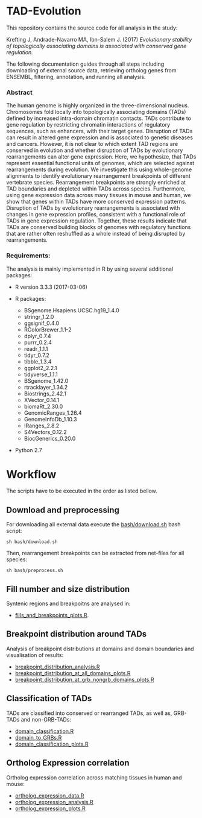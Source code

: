 # TAD-Evolution

This repository contains the source code for all analysis in the study:

Krefting J, Andrade-Navarro MA, Ibn-Salem J. (2017) *Evolutionary stability of topologically associating domains is associated with conserved gene regulation.* 

The following documentation guides through all steps including downloading of external source data, retrieving ortholog genes from ENSEMBL, filtering, annotation, and running all analysis.

### Abstract 
The human genome is highly organized in the three-dimensional nucleus. Chromosomes fold locally into topologically associating domains (TADs) defined by increased intra-domain chromatin contacts. TADs contribute to gene regulation by restricting chromatin interactions of regulatory sequences, such as enhancers, with their target genes. Disruption of TADs can result in altered gene expression and is associated to genetic diseases and cancers. However, it is not clear to which extent TAD regions are conserved in evolution and whether disruption of TADs by evolutionary rearrangements can alter gene expression.
Here, we hypothesize, that TADs represent essential functional units of genomes, which are selected against rearrangements during evolution. We investigate this using whole-genome alignments to identify evolutionary rearrangement breakpoints of different vertebrate species. Rearrangement breakpoints are strongly enriched at TAD boundaries and depleted within TADs across species. Furthermore, using gene expression data across many tissues in mouse and human, we show that genes within TADs have more conserved expression patterns. Disruption of TADs by evolutionary rearrangements is associated with changes in gene expression profiles, consistent with a functional role of TADs in gene expression regulation.
Together, these results indicate that TADs are conserved building blocks of genomes with regulatory functions that are rather often reshuffled as a whole instead of being disrupted by rearrangements. 

### Requirements:

The analysis is mainly implemented in R by using several additional packages:

 - R version 3.3.3 (2017-03-06)
 - R packages:
	- BSgenome.Hsapiens.UCSC.hg19_1.4.0 
	- stringr_1.2.0
	- ggsignif_0.4.0
	- RColorBrewer_1.1-2
	- dplyr_0.7.4 
	- purrr_0.2.4
	- readr_1.1.1
	- tidyr_0.7.2
	- tibble_1.3.4 
	- ggplot2_2.2.1 
	- tidyverse_1.1.1 
	- BSgenome_1.42.0 
	- rtracklayer_1.34.2
	- Biostrings_2.42.1
	- XVector_0.14.1
	- biomaRt_2.30.0
	- GenomicRanges_1.26.4
	- GenomeInfoDb_1.10.3 
	- IRanges_2.8.2
	- S4Vectors_0.12.2
	- BiocGenerics_0.20.0


 - Python 2.7 

# Workflow
The scripts have to be executed in the order as listed bellow.

## Download and preprocessing
For downloading all external data execute the [bash/download.sh](bash/download.sh) bash script:
```{bash}
sh bash/download.sh
```
Then, rearrangement breakpoints can be extracted from net-files for all species:

```{bash}
sh bash/preprocess.sh
```

## Fill number and size distribution
Syntenic regions and breakpoitns are analysed in:

 - [fills_and_breakpoints_plots.R](R/fills_and_breakpoints_plots.R).

## Breakpoint distribution around TADs
Analysis of breakpoint distributions at domains and domain boundaries and visualisation of results:

 - [breakpoint_distribution_analysis.R](R/breakpoint_distribution_analysis.R)
 - [breakpoint_distribution_at_all_domains_plots.R](R/breakpoint_distribution_at_all_domains_plots.R)
 - [breakpoint_distribution_at_grb_nongrb_domains_plots.R](R/breakpoint_distribution_at_grb_nongrb_domains_plots.R)


## Classification of TADs
TADs are classified into conserved or rearranged TADs, as well as, GRB-TADs and non-GRB-TADs:

 - [domain_classification.R](R/domain_classification.R)
 - [domain_to_GRBs.R](R/domain_to_GRBs.R)
 - [domain_classification_plots.R](R/domain_classification_plots.R)
 
## Ortholog Expression correlation
Ortholog expression correlation across matching tissues in human and mouse:

 - [ortholog_expression_data.R](R/ortholog_expression_data.R)
 - [ortholog_expression_analysis.R](R/ortholog_expression_analysis.R)
 - [ortholog_expression_plots.R](R/ortholog_expression_plots.R)


